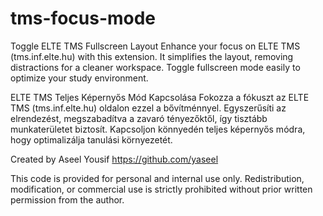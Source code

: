 # tms-focus-mode
Toggle ELTE TMS Fullscreen Layout Enhance your focus on ELTE TMS (tms.inf.elte.hu) with this extension. It simplifies the layout, removing distractions for a cleaner workspace. Toggle fullscreen mode easily to optimize your study environment.

ELTE TMS Teljes Képernyős Mód Kapcsolása Fokozza a fókuszt az ELTE TMS (tms.inf.elte.hu) oldalon ezzel a bővítménnyel. Egyszerűsíti az elrendezést, megszabadítva a zavaró tényezőktől, így tisztább munkaterületet biztosít. Kapcsoljon könnyedén teljes képernyős módra, hogy optimalizálja tanulási környezetét.

Created by Aseel Yousif
https://github.com/yaseel

This code is provided for personal and internal use only. Redistribution, modification, or commercial use is strictly prohibited without prior written permission from the author.
